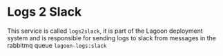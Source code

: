 # Logs 2 Slack

This service is called `logs2slack`, it is part of the Lagoon deployment system and is responsible for sending logs to slack from messages in the rabbitmq queue `lagoon-logs:slack`